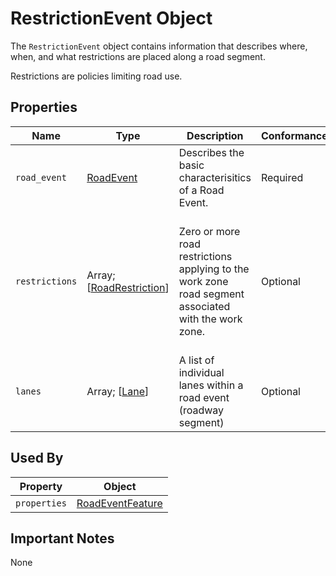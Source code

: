 # RestrictionEvent Object
The `RestrictionEvent` object contains information that describes where, when, and what restrictions are placed along a road segment.

Restrictions are policies limiting road use.

## Properties
Name | Type | Description | Conformance | Notes
--- | --- | --- | --- | ---
`road_event` | [RoadEvent](/spec-content/enumerated-types/RoadEvent.md) | Describes the basic characterisitics of a Road Event.  | Required |
`restrictions` | Array; \[[RoadRestriction](/spec-content/enumerated-types/RoadRestriction.md)\] | Zero or more road restrictions applying to the work zone road segment associated with the work zone. | Optional | These are included as flags rather than detailed restrictions. Detailed restrictions are coded to specific lanes.
`lanes` | Array; \[[Lane](/spec-content/objects/Lane.md)\] | A list of individual lanes within a road event (roadway segment) | Optional |

## Used By
Property | Object
--- | ---
`properties` | [RoadEventFeature](/spec-content/objects/RoadEventFeature.md)

## Important Notes
None
